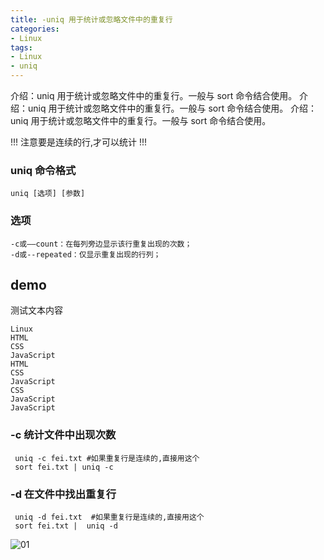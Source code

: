 ```yaml
---
title: -uniq 用于统计或忽略文件中的重复行
categories: 
- Linux
tags:
- Linux
- uniq
---
```

介绍：uniq 用于统计或忽略文件中的重复行。一般与 sort 命令结合使用。
介绍：uniq 用于统计或忽略文件中的重复行。一般与 sort 命令结合使用。
介绍：uniq 用于统计或忽略文件中的重复行。一般与 sort 命令结合使用。

!!! 注意要是连续的行,才可以统计 !!!

### uniq 命令格式

```
uniq [选项] [参数]
```

### 选项

```
-c或——count：在每列旁边显示该行重复出现的次数；
-d或--repeated：仅显示重复出现的行列；
```

## demo

测试文本内容

```wiki
Linux
HTML
CSS
JavaScript
HTML
CSS
JavaScript
CSS
JavaScript
JavaScript
```

### -c 统计文件中出现次数

```shell
 uniq -c fei.txt #如果重复行是连续的,直接用这个
 sort fei.txt | uniq -c
```

### -d  在文件中找出重复行

```shell
 uniq -d fei.txt  #如果重复行是连续的,直接用这个
 sort fei.txt |  uniq -d
```

![01](/img/ubuntu/linux_command/linux_uniq/uniq_01.png "01")























